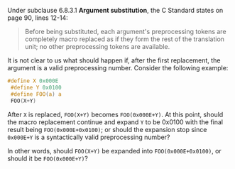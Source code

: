 Under subclause 6.8.3.1 **Argument substitution**, the C Standard states on page
90, lines 12-14:

> Before being substituted, each argument's preprocessing tokens are completely
> macro replaced as if they form the rest of the translation unit; no other
> preprocessing tokens are available.

It is not clear to us what should happen if, after the first replacement, the
argument is a valid preprocessing number. Consider the following example:

```c
#define X 0x000E
 #define Y 0x0100
 #define FOO(a) a
 FOO(X+Y)
```

After `X` is replaced, `FOO(X+Y)` becomes `FOO(0x000E+Y)`. At this point, should
the macro replacement continue and expand `Y` to be 0x0100 with the final result
being `FOO(0x000E+0x0100)`; or should the expansion stop since `0x000E+Y` is a
syntactically valid preprocessing number?

In other words, should `FOO(X+Y)` be expanded into `FOO(0x000E+0x0100)`, or
should it be `FOO(0x000E+Y)`?

